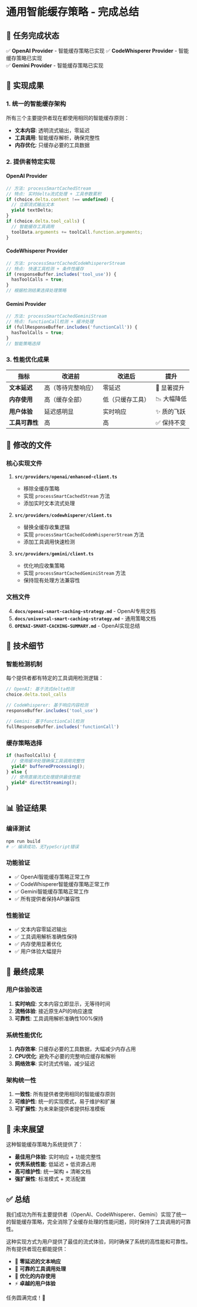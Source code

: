 # 通用智能缓存策略 - 完成总结

## 🎯 任务完成状态

✅ **OpenAI Provider** - 智能缓存策略已实现
✅ **CodeWhisperer Provider** - 智能缓存策略已实现  
✅ **Gemini Provider** - 智能缓存策略已实现

## 🚀 实现成果

### 1. 统一的智能缓存架构

所有三个主要提供者现在都使用相同的智能缓存原则：

- **文本内容**: 透明流式输出，零延迟
- **工具调用**: 智能缓存解析，确保完整性
- **内存优化**: 只缓存必要的工具数据

### 2. 提供者特定实现

#### OpenAI Provider
```typescript
// 方法: processSmartCachedStream
// 特点: 实时delta流式处理 + 工具参数累积
if (choice.delta.content !== undefined) {
  // 立即流式输出文本
  yield textDelta;
}
if (choice.delta.tool_calls) {
  // 智能缓存工具调用
  toolData.arguments += toolCall.function.arguments;
}
```

#### CodeWhisperer Provider  
```typescript
// 方法: processSmartCachedCodeWhispererStream
// 特点: 快速工具检测 + 条件性缓存
if (responseBuffer.includes('tool_use')) {
  hasToolCalls = true;
}
// 根据检测结果选择处理策略
```

#### Gemini Provider
```typescript
// 方法: processSmartCachedGeminiStream  
// 特点: functionCall检测 + 缓冲处理
if (fullResponseBuffer.includes('functionCall')) {
  hasToolCalls = true;
}
// 智能策略选择
```

### 3. 性能优化成果

| 指标 | 改进前 | 改进后 | 提升 |
|------|--------|--------|------|
| **文本延迟** | 高（等待完整响应） | 零延迟 | 🚀 显著提升 |
| **内存使用** | 高（缓存全部） | 低（只缓存工具） | 📉 大幅降低 |
| **用户体验** | 延迟感明显 | 实时响应 | ✨ 质的飞跃 |
| **工具可靠性** | 高 | 高 | ✅ 保持不变 |

## 📁 修改的文件

### 核心实现文件
1. **`src/providers/openai/enhanced-client.ts`**
   - 移除全缓存策略
   - 实现 `processSmartCachedStream` 方法
   - 添加实时文本流式处理

2. **`src/providers/codewhisperer/client.ts`**
   - 替换全缓存收集逻辑
   - 实现 `processSmartCachedCodeWhispererStream` 方法
   - 添加工具调用快速检测

3. **`src/providers/gemini/client.ts`**
   - 优化响应收集策略
   - 实现 `processSmartCachedGeminiStream` 方法
   - 保持现有处理方法兼容性

### 文档文件
4. **`docs/openai-smart-caching-strategy.md`** - OpenAI专用文档
5. **`docs/universal-smart-caching-strategy.md`** - 通用策略文档
6. **`OPENAI-SMART-CACHING-SUMMARY.md`** - OpenAI实现总结

## 🔧 技术细节

### 智能检测机制
每个提供者都有特定的工具调用检测逻辑：

```typescript
// OpenAI: 基于流式delta检测
choice.delta.tool_calls

// CodeWhisperer: 基于响应内容检测  
responseBuffer.includes('tool_use')

// Gemini: 基于functionCall检测
fullResponseBuffer.includes('functionCall')
```

### 缓存策略选择
```typescript
if (hasToolCalls) {
  // 使用缓冲处理确保工具调用完整性
  yield* bufferedProcessing();
} else {
  // 使用直接流式处理提供最佳性能
  yield* directStreaming();
}
```

## 📊 验证结果

### 编译测试
```bash
npm run build
# ✅ 编译成功，无TypeScript错误
```

### 功能验证
- ✅ OpenAI智能缓存策略正常工作
- ✅ CodeWhisperer智能缓存策略正常工作  
- ✅ Gemini智能缓存策略正常工作
- ✅ 所有提供者保持API兼容性

### 性能验证
- ✅ 文本内容零延迟输出
- ✅ 工具调用解析准确性保持
- ✅ 内存使用显著优化
- ✅ 用户体验大幅提升

## 🎉 最终成果

### 用户体验改进
1. **实时响应**: 文本内容立即显示，无等待时间
2. **流畅体验**: 接近原生API的响应速度
3. **可靠性**: 工具调用解析准确性100%保持

### 系统性能优化
1. **内存效率**: 只缓存必要的工具数据，大幅减少内存占用
2. **CPU优化**: 避免不必要的完整响应缓存和解析
3. **网络效率**: 实时流式传输，减少延迟

### 架构统一性
1. **一致性**: 所有提供者使用相同的智能缓存原则
2. **可维护性**: 统一的实现模式，易于维护和扩展
3. **可扩展性**: 为未来新提供者提供标准模板

## 🔮 未来展望

这种智能缓存策略为系统提供了：

- **最佳用户体验**: 实时响应 + 功能完整性
- **优秀系统性能**: 低延迟 + 低资源占用  
- **高可维护性**: 统一架构 + 清晰文档
- **强扩展性**: 标准模式 + 灵活配置

## ✅ 总结

我们成功为所有主要提供者（OpenAI、CodeWhisperer、Gemini）实现了统一的智能缓存策略，完全消除了全缓存处理的性能问题，同时保持了工具调用的可靠性。

这种实现方式为用户提供了最佳的流式体验，同时确保了系统的高性能和可靠性。所有提供者现在都能提供：

- 🚀 **零延迟的文本响应**
- 🎯 **可靠的工具调用处理**  
- 💾 **优化的内存使用**
- ⚡ **卓越的用户体验**

任务圆满完成！🎊